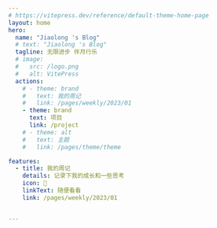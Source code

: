 ```yaml
---
# https://vitepress.dev/reference/default-theme-home-page
layout: home
hero:
  name: "Jiaolong 's Blog"
  # text: "Jiaolong 's Blog"
  tagline: 无限进步 伴月行乐
  # image:
  #   src: /logo.png
  #   alt: VitePress
  actions:
    # - theme: brand
    #   text: 我的周记
    #   link: /pages/weekly/2023/01
    - theme: brand
      text: 项目
      link: /project
    # - theme: alt
    #   text: 主题
    #   link: /pages/theme/theme

features:
  - title: 我的周记
    details: 记录下我的成长和一些思考
    icon: 📃
    linkText: 随便看看
    link: /pages/weekly/2023/01


---
```


